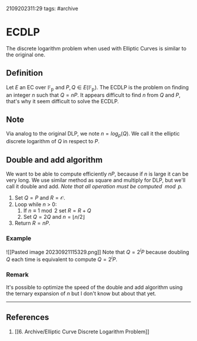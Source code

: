 2109202311:29
tags: #archive 
# ECDLP

The discrete logarithm problem when used with Elliptic Curves is similar to the original one.
## Definition
Let $E$ an EC over $\mathbb{F_p}$ and $P,Q\in E(\mathbb{F_p})$.
The ECDLP is the problem on finding an integer $n$ such that $Q=nP$.
It appears difficult to find $n$ from $Q$ and $P$, that's why it seem difficult to solve the ECDLP.
## Note
Via analog to the original DLP, we note $n={log}_p(Q)$. We call it the elliptic discrete logarithm of $Q$ in respect to $P$.
## Double and add algorithm
We want to be able to compute efficiently $nP$, because if $n$ is large it can be very long.
We use similar method as square and multiply for DLP, but we'll call it double and add.
_Note that all operation must be computed $\bmod p$._
1. Set $Q=P$ and $R=\mathcal{O}$.
2. Loop while $n$ > 0:
	1. If $n\equiv1\bmod2$ set $R=R+Q$
	2. Set $Q=2Q$ and $n=\lfloor n/2\rfloor$
3. Return $R=nP$.
### Example
![[Pasted image 20230921115329.png]]
Note that $Q=2^iP$ because doubling $Q$ each time is equivalent to compute $Q=2^iP$.
### Remark
It's possible to optimize the speed of the double and add algorithm using the ternary expansion of $n$ but I don't know but about that yet.

---
## References
1. [[6. Archive/Elliptic Curve Discrete Logarithm Problem]]
